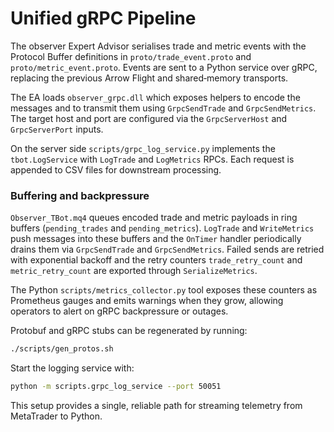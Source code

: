 # Unified gRPC Pipeline

The observer Expert Advisor serialises trade and metric events with the
Protocol Buffer definitions in `proto/trade_event.proto` and
`proto/metric_event.proto`.  Events are sent to a Python service over gRPC,
replacing the previous Arrow Flight and shared‑memory transports.

The EA loads `observer_grpc.dll` which exposes helpers to encode the messages
and to transmit them using `GrpcSendTrade` and `GrpcSendMetrics`.  The target
host and port are configured via the `GrpcServerHost` and `GrpcServerPort`
inputs.

On the server side `scripts/grpc_log_service.py` implements the
`tbot.LogService` with `LogTrade` and `LogMetrics` RPCs.  Each request is
appended to CSV files for downstream processing.

### Buffering and backpressure

`Observer_TBot.mq4` queues encoded trade and metric payloads in ring buffers
(`pending_trades` and `pending_metrics`). `LogTrade` and `WriteMetrics`
push messages into these buffers and the `OnTimer` handler periodically
drains them via `GrpcSendTrade` and `GrpcSendMetrics`. Failed sends are
retried with exponential backoff and the retry counters `trade_retry_count`
and `metric_retry_count` are exported through `SerializeMetrics`.

The Python `scripts/metrics_collector.py` tool exposes these counters as
Prometheus gauges and emits warnings when they grow, allowing operators to
alert on gRPC backpressure or outages.

Protobuf and gRPC stubs can be regenerated by running:

```bash
./scripts/gen_protos.sh
```

Start the logging service with:

```bash
python -m scripts.grpc_log_service --port 50051
```

This setup provides a single, reliable path for streaming telemetry from
MetaTrader to Python.
